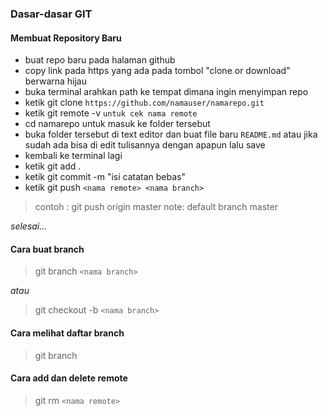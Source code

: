 ### Dasar-dasar GIT

#### Membuat Repository Baru
- buat repo baru pada halaman github
- copy link pada https yang ada pada tombol "clone or download" berwarna hijau
- buka terminal arahkan path ke tempat dimana ingin menyimpan repo
- ketik git clone `https://github.com/namauser/namarepo.git`
- ketik git remote -v `untuk cek nama remote`
- cd namarepo untuk masuk ke folder tersebut
- buka folder tersebut di text editor dan buat file baru `README.md` atau jika sudah ada bisa di edit tulisannya dengan apapun lalu save
- kembali ke terminal lagi
- ketik git add .
- ketik git commit -m "isi catatan bebas"
- ketik git push `<nama remote> <nama branch>`
> contoh : git push origin master
> note: default branch master

*selesai...*

#### Cara buat branch

> git branch `<nama branch>`

*atau*

> git checkout -b `<nama branch>`

#### Cara melihat daftar branch
> git branch

#### Cara add dan delete remote
> git rm `<nama remote>`